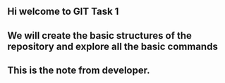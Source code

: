 ## Hi welcome to GIT Task 1
## We will create the basic structures of the repository and explore all the basic commands

## This is the note from developer.
